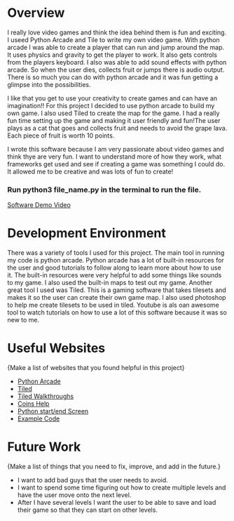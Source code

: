 # Overview
I really love video games and think the idea behind them is fun and exciting. I useed Python Arcade and Tile to write my own video game. With python arcade I was able to create a player that can run and jump around the map. It uses physics and gravity to get the player to work. It also gets controls from the players keyboard. I also was able to add sound effects with python arcade. So when the user dies, collects fruit or jumps there is audio output. There is so much you can do with python arcade and it was fun getting a glimpse into the possibilities. 

I like that you get to use your creativity to create games and can have an imagination!! For this project I decided to use python arcade to build my own game. I also used Tiled to create the map for the game. I had a really fun time setting up the game and making it user friendly and fun!The user plays as a cat that goes and collects fruit and needs to avoid the grape lava. Each piece of fruit is worth 10 points. 


I wrote this software because I am very passionate about video games and think thye are very fun. I want to understand more of how they work, what frameworks get used and see if creating a game was something I could do. It allowed me to be creative and was lots of fun to create!

### Run python3 file_name.py in the terminal to run the file. 

[Software Demo Video](https://youtu.be/jGwROVrTEnk)

# Development Environment

There was a variety of tools I used for this project. The main tool in running my code is python arcade. Python arcade has a lot of built-in resources for the user and good tutorials to follow along to learn more about how to use it. The built-in resources were very helpful to add some things like sounds to my game. I also used the built-in maps to test out my game. Another great tool I used was Tiled. This is a gaming software that takes tilesets and makes it so the user can create their own game map. I also used photoshop to help me create tilesets to be used in tiled. Youtube is als oan awesome tool to watch tutorials on how to use a lot of this software because it was so new to me. 

# Useful Websites

{Make a list of websites that you found helpful in this project}
* [Python Arcade](https://api.arcade.academy/en/latest/)
* [Tiled](https://www.mapeditor.org/)
* [Tiled Walkthroughs](https://www.youtube.com/watch?v=N6xqCwblyiw)
* [Coins Help](https://www.youtube.com/watch?v=qbkj81_BOes)
* [Python start/end Screen](https://api.arcade.academy/en/stable/tutorials/views/index.html)
* [Example Code](https://api.arcade.academy/en/stable/examples/index.html)

# Future Work

{Make a list of things that you need to fix, improve, and add in the future.}
* I want to add bad guys that the user needs to avoid.
* I want to spend some time figuring out how to create multiple levels and have the user move onto the next level. 
* After I have several levels I want the user to be able to save and load their game so that they can start on other levels. 